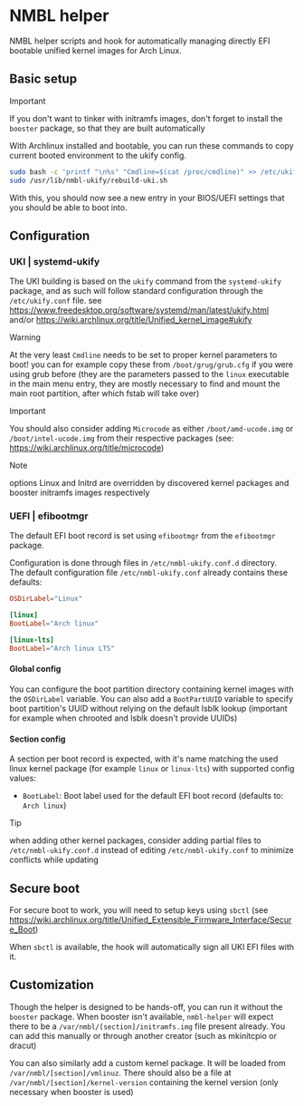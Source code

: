 # NMBL helper

NMBL helper scripts and hook for automatically managing directly EFI bootable unified kernel images for Arch Linux.

## Basic setup

> [!IMPORTANT]  
> If you don't want to tinker with initramfs images, don't forget to install the `booster` package, so that they are built automatically

With Archlinux installed and bootable, you can run these commands to copy current booted environment to the ukify config.
```bash
sudo bash -c 'printf "\n%s" "Cmdline=$(cat /proc/cmdline)" >> /etc/ukify.conf'
sudo /usr/lib/nmbl-ukify/rebuild-uki.sh
```

With this, you should now see a new entry in your BIOS/UEFI settings that you should be able to boot into.

## Configuration

### UKI | systemd-ukify

The UKI building is based on the `ukify` command from the `systemd-ukify` package, and as such will follow standard configuration through the `/etc/ukify.conf` file.
see https://www.freedesktop.org/software/systemd/man/latest/ukify.html and/or https://wiki.archlinux.org/title/Unified_kernel_image#ukify  

> [!WARNING]  
> At the very least `Cmdline` needs to be set to proper kernel parameters to boot! you can for example copy these from `/boot/grug/grub.cfg` if you were using grub before (they are the parameters passed to the `linux` executable in the main menu entry, they are mostly necessary to find and mount the main root partition, after which fstab will take over)

> [!IMPORTANT]  
> You should also consider adding `Microcode` as either `/boot/amd-ucode.img` or `/boot/intel-ucode.img` from their respective packages (see: https://wiki.archlinux.org/title/microcode)

> [!NOTE]  
> options Linux and Initrd are overridden by discovered kernel packages and booster initramfs images respectively

### UEFI | efibootmgr

The default EFI boot record is set using `efibootmgr` from the `efibootmgr` package.

Configuration is done through files in `/etc/nmbl-ukify.conf.d` directory.  
The default configuration file `/etc/nmbl-ukify.conf` already contains these defaults:
```conf
OSDirLabel="Linux"

[linux]
BootLabel="Arch linux"

[linux-lts]
BootLabel="Arch linux LTS"
```

#### Global config
You can configure the boot partition directory containing kernel images with the `OSDirLabel` variable.
You can also add a `BootPartUUID` variable to specify boot partition's UUID without relying on the default lsblk lookup (important for example when chrooted and lsblk doesn't provide UUIDs)

#### Section config
A section per boot record is expected, with it's name matching the used linux kernel package (for example `linux` or `linux-lts`) with supported config values:
- `BootLabel`: Boot label used for the default EFI boot record (defaults to: `Arch linux`)

> [!TIP]  
> when adding other kernel packages, consider adding partial files to `/etc/nmbl-ukify.conf.d` instead of editing `/etc/nmbl-ukify.conf` to minimize conflicts while updating

## Secure boot

For secure boot to work, you will need to setup keys using `sbctl` (see https://wiki.archlinux.org/title/Unified_Extensible_Firmware_Interface/Secure_Boot)

When `sbctl` is available, the hook will automatically sign all UKI EFI files with it.

## Customization

Though the helper is designed to be hands-off, you can run it without the `booster` package. When booster isn't available, `nmbl-helper` will expect there to be a `/var/nmbl/[section]/initramfs.img` file present already. You can add this manually or through another creator (such as mkinitcpio or dracut)

You can also similarly add a custom kernel package. It will be loaded from `/var/nmbl/[section]/vmlinuz`. There should also be a file at `/var/nmbl/[section]/kernel-version` containing the kernel version (only necessary when booster is used)
